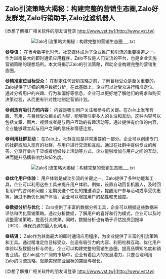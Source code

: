 ## **Zalo引流策略大揭秘：构建完整的营销生态圈,Zalo好友群发,Zalo行销助手,Zalo过滤机器人**

[😍想了解推广相关软件的朋友请登录 http://www.vst.tw](http://www.vst.tw)

 <center><img src="https://vst.tw/MP4/tuiguang/png/3.png" alt="Zalo引流策略大揭秘：构建完整的营销生态圈___.txt"></center>

**😄导语：**
在当今数字化时代，社交媒体成为了企业推广和引流的重要渠道之一。作为越南最大的即时通讯应用程序，Zalo不仅是人们交流的平台，也是企业实施营销策略的理想场所。本文将揭示Zalo的引流策略，帮助企业构建完整的营销生态圈。

**😄精准定位目标受众：**
在制定任何营销策略之前，了解目标受众是至关重要的。Zalo提供了详细的用户数据分析，在此基础上，企业可以对受众进行精准定位。通过分析用户的兴趣、行为和偏好等信息，企业可以更好地了解他们的需求和购买决策过程，从而更有针对性地制定营销计划。

**😄创造有吸引力的内容：**
内容是吸引用户关注和参与的关键。在Zalo上发布有趣、有用、与目标受众相关的内容，能够吸引更多人的关注和互动。这种内容可以包括文章、图片、视频或者是与用户互动的有趣活动等。通过提供有价值的内容，企业能够建立起与用户之间的信任和情感连接。

**😄利用社群互动：**
在Zalo上，社群互动是非常重要的一部分。企业可以创建专门的社群或加入现有的社群，与用户进行交流和互动。通过在社群中提供专业的解答、分享行业内干货或者组织线上活动等方式，企业能够增加与用户之间的互动，进而提升品牌影响力和知名度。

 <center><img src="https://vst.tw/MP4/tuiguang/png/2.png" alt="Zalo引流策略大揭秘：构建完整的营销生态圈___.txt"></center>

**😄优化用户体验：**
用户体验是成功引流的关键之一。Zalo提供了多种功能和工具，企业可以利用这些工具来提升用户体验。例如，设置自动回复机器人，及时回复用户的咨询和问题；定期发送个性化的推送消息，提醒用户参与活动或享受优惠等。通过不断优化用户体验，企业可以增加用户的黏性和忠诚度。

**😄数据分析与优化：**
Zalo提供了丰富的数据分析工具，企业可以根据这些数据来评估和优化营销策略。通过分析数据，了解用户的喜好和行为模式，企业可以及时调整营销策略，提高引流效果。同时，数据分析也有助于评估投资回报率（ROI），确保资源的最大化利用。

**😄结语：**
Zalo作为越南最大的即时通讯应用程序，为企业提供了丰富的引流策略和工具。通过精准定位目标受众、创造有吸引力的内容、利用社群互动、优化用户体验以及数据分析与优化，企业可以构建完整的营销生态圈，提高品牌知名度和销售业绩。在Zalo这个广阔的市场中，企业有着巨大的发展潜力，只要合理利用Zalo的引流策略，就能实现商业目标的突破与增长。

[😍想了解推广相关软件的朋友请登录 http://www.vst.tw](http://www.vst.tw)




